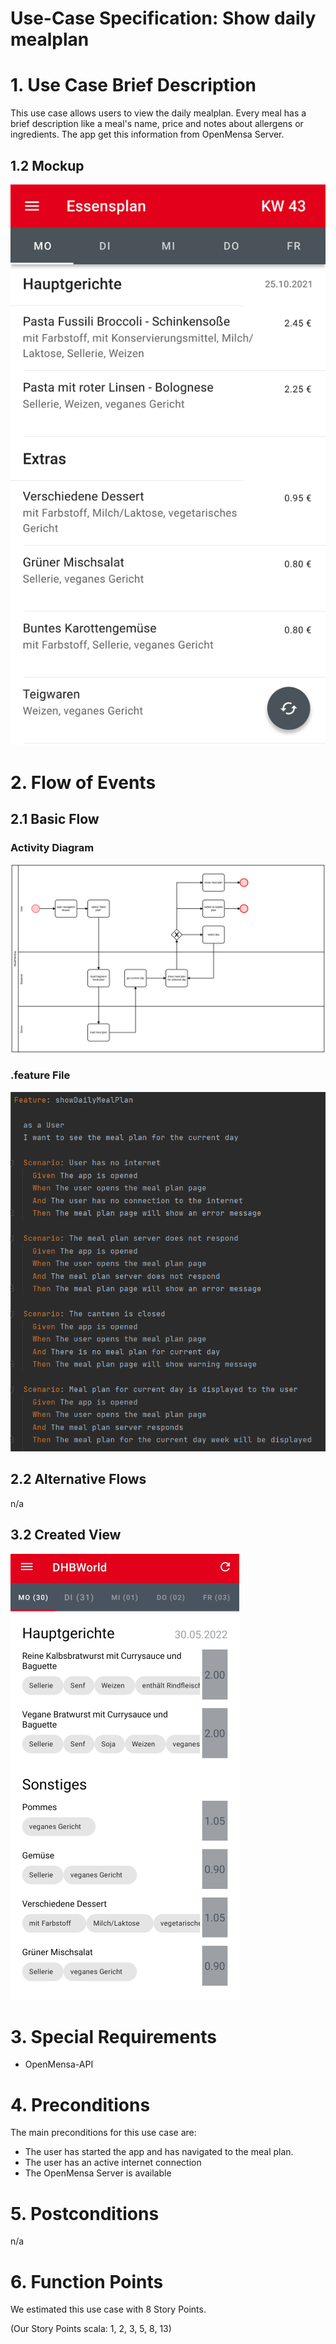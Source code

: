 # Use-Case Specification: Show daily mealplan

# 1. Use Case Brief Description
This use case allows users to view the daily mealplan. Every meal has a brief description like a meal's name, price and notes about allergens or ingredients. The app get this information from OpenMensa Server.

## 1.2 Mockup 
![Mockup Mealplan](https://raw.githubusercontent.com/inFumumVerti/DHBWorld-Docu/main/Screenshots/screenshot_mealplan.svg)

# 2. Flow of Events

## 2.1 Basic Flow

### Activity Diagram
![Activity Diagram](https://raw.githubusercontent.com/inFumumVerti/DHBWorld-Docu/main/Use%20Cases/uc_mealplan.svg)

### .feature File
![.feature file](https://github.com/inFumumVerti/DHBWorld-Docu/raw/main/Feature%20files/Featurefile%20showDailyMealPlan.png)

## 2.2 Alternative Flows
n/a

## 3.2 Created View
![Screenshot](https://github.com/inFumumVerti/DHBWorld-Docu/raw/main/Screenshots/screenshot_showWeeklyMealPlan.png)

# 3. Special Requirements
 * OpenMensa-API

# 4. Preconditions
The main preconditions for this use case are:

 * The user has started the app and has navigated to the meal plan.
 * The user has an active internet connection
 * The OpenMensa Server is available

# 5. Postconditions
n/a

# 6. Function Points
We estimated this use case with 8 Story Points.

(Our Story Points scala: 1, 2, 3, 5, 8, 13)
